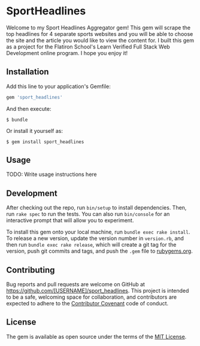 # SportHeadlines

Welcome to my Sport Headlines Aggregator gem! This gem will scrape the top headlines for 4 separate sports websites and you will be able to choose the site and the article you would like to view the content for. I built this gem as a project for the Flatiron School's Learn Verified Full Stack Web Development online program. I hope you enjoy it!

## Installation

Add this line to your application's Gemfile:

```ruby
gem 'sport_headlines'
```

And then execute:

    $ bundle

Or install it yourself as:

    $ gem install sport_headlines

## Usage

TODO: Write usage instructions here

## Development

After checking out the repo, run `bin/setup` to install dependencies. Then, run `rake spec` to run the tests. You can also run `bin/console` for an interactive prompt that will allow you to experiment.

To install this gem onto your local machine, run `bundle exec rake install`. To release a new version, update the version number in `version.rb`, and then run `bundle exec rake release`, which will create a git tag for the version, push git commits and tags, and push the `.gem` file to [rubygems.org](https://rubygems.org).

## Contributing

Bug reports and pull requests are welcome on GitHub at https://github.com/[USERNAME]/sport_headlines. This project is intended to be a safe, welcoming space for collaboration, and contributors are expected to adhere to the [Contributor Covenant](http://contributor-covenant.org) code of conduct.


## License

The gem is available as open source under the terms of the [MIT License](http://opensource.org/licenses/MIT).
